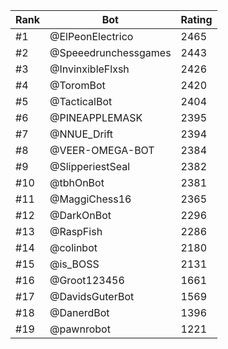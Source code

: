 Rank|Bot|Rating
---|---|---
#1|@ElPeonElectrico|2465
#2|@Speeedrunchessgames|2443
#3|@InvinxibleFlxsh|2426
#4|@ToromBot|2420
#5|@TacticalBot|2404
#6|@PINEAPPLEMASK|2395
#7|@NNUE_Drift|2394
#8|@VEER-OMEGA-BOT|2384
#9|@SlipperiestSeal|2382
#10|@tbhOnBot|2381
#11|@MaggiChess16|2365
#12|@DarkOnBot|2296
#13|@RaspFish|2286
#14|@colinbot|2180
#15|@is_BOSS|2131
#16|@Groot123456|1661
#17|@DavidsGuterBot|1569
#18|@DanerdBot|1396
#19|@pawnrobot|1221
